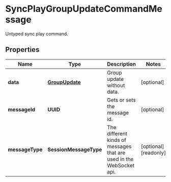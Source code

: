 

# SyncPlayGroupUpdateCommandMessage

Untyped sync play command.

## Properties

| Name | Type | Description | Notes |
|------------ | ------------- | ------------- | -------------|
|**data** | [**GroupUpdate**](GroupUpdate.md) | Group update without data. |  [optional] |
|**messageId** | **UUID** | Gets or sets the message id. |  [optional] |
|**messageType** | **SessionMessageType** | The different kinds of messages that are used in the WebSocket api. |  [optional] [readonly] |



